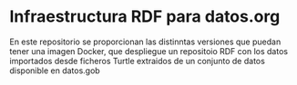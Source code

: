 # Infraestructura RDF para datos.org

En este repositorio se proporcionan las distinntas versiones que puedan tener una imagen Docker, que despliegue un repositoio RDF con los datos importados desde ficheros Turtle extraidos de un conjunto de datos disponible en datos.gob
